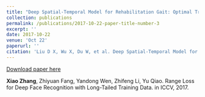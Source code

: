 ```yaml
---
title: "Deep Spatial-Temporal Model for Rehabilitation Gait: Optimal Trajectory Generation for Knee Joint of Lower-limb Exoskeleton"
collection: publications
permalink: /publications/2017-10-22-paper-title-number-3
excerpt: ''
date: 2017-10-22
venue: 'Oct 22'
paperurl: ''
citation: 'Liu D X, Wu X, Du W, et al. Deep Spatial-Temporal Model for Rehabilitation Gait: Optimal Trajectory Generation for Knee Joint of Lower-limb Exoskeleton[J]. Assembly Automation.2017'
---
```



[Download paper here](http://dukechris.github.io/files/range.pdf)

**Xiao Zhang**, Zhiyuan Fang, Yandong Wen, Zhifeng Li, Yu Qiao. Range Loss for Deep Face Recognition with Long-Tailed Training Data. in ICCV, 2017.